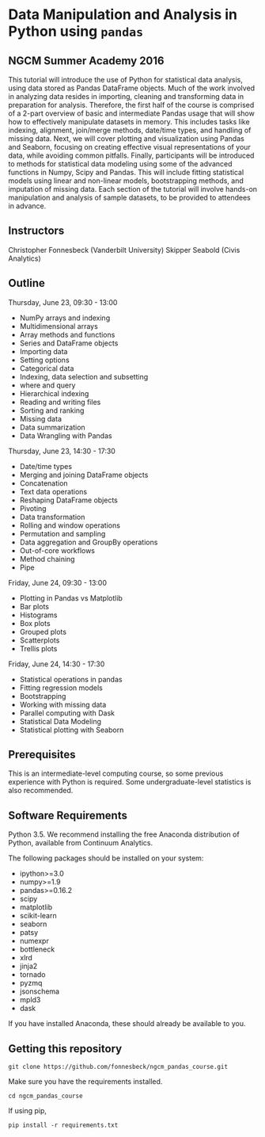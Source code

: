 # Data Manipulation and Analysis in Python using `pandas`

## NGCM Summer Academy 2016

This tutorial will introduce the use of Python for statistical data analysis, using data stored as Pandas DataFrame objects. Much of the work involved in analyzing data resides in importing, cleaning and transforming data in preparation for analysis. Therefore, the first half of the course is comprised of a 2-part overview of basic and intermediate Pandas usage that will show how to effectively manipulate datasets in memory. This includes tasks like indexing, alignment, join/merge methods, date/time types, and handling of missing data. Next, we will cover plotting and visualization using Pandas and Seaborn, focusing on creating effective visual representations of your data, while avoiding common pitfalls. Finally, participants will be introduced to methods for statistical data modeling using some of the advanced functions in Numpy, Scipy and Pandas. This will include fitting statistical models using linear and non-linear models, bootstrapping methods, and imputation of missing data. Each section of the tutorial will involve hands-on manipulation and analysis of sample datasets, to be provided to attendees in advance.

## Instructors

Christopher Fonnesbeck (Vanderbilt University) Skipper Seabold (Civis Analytics)

## Outline

Thursday, June 23, 09:30 - 13:00

* NumPy arrays and indexing
* Multidimensional arrays
* Array methods and functions
* Series and DataFrame objects
* Importing data
* Setting options
* Categorical data
* Indexing, data selection and subsetting
* where and query
* Hierarchical indexing
* Reading and writing files
* Sorting and ranking
* Missing data
* Data summarization
* Data Wrangling with Pandas

Thursday, June 23, 14:30 - 17:30

* Date/time types
* Merging and joining DataFrame objects
* Concatenation
* Text data operations
* Reshaping DataFrame objects
* Pivoting
* Data transformation
* Rolling and window operations
* Permutation and sampling
* Data aggregation and GroupBy operations
* Out-of-core workflows
* Method chaining
* Pipe

Friday, June 24, 09:30 - 13:00

* Plotting in Pandas vs Matplotlib
* Bar plots
* Histograms
* Box plots
* Grouped plots
* Scatterplots
* Trellis plots

Friday, June 24, 14:30 - 17:30

* Statistical operations in pandas
* Fitting regression models
* Bootstrapping
* Working with missing data
* Parallel computing with Dask
* Statistical Data Modeling
* Statistical plotting with Seaborn

## Prerequisites

This is an intermediate-level computing course, so some previous experience with Python is required. Some undergraduate-level statistics is also recommended.

## Software Requirements

Python 3.5. We recommend installing the free Anaconda distribution of Python, available from Continuum Analytics.

The following packages should be installed on your system:

* ipython>=3.0
* numpy>=1.9
* pandas>=0.16.2
* scipy
* matplotlib
* scikit-learn
* seaborn
* patsy
* numexpr
* bottleneck
* xlrd
* jinja2
* tornado
* pyzmq
* jsonschema
* mpld3
* dask

If you have installed Anaconda, these should already be available to you.

## Getting this repository

    git clone https://github.com/fonnesbeck/ngcm_pandas_course.git

Make sure you have the requirements installed.

    cd ngcm_pandas_course

If using pip,

    pip install -r requirements.txt